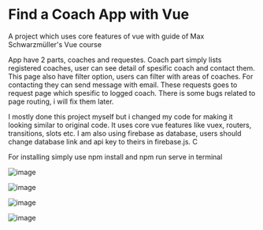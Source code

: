# Find a Coach App with Vue
A project which uses core features of vue with guide of Max Schwarzmüller's Vue course
 
App have 2 parts, coaches and requestes. Coach part simply lists registered coaches, user can see detail of spesific coach and contact them. This page also have filter option, users can filter with areas of coaches. For contacting they can send message with email. These requests goes to request page which spesific to logged coach. There is some bugs related to page routing, i will fix them later.
 
I mostly done this project myself but i changed my code for making it looking similar to original code. It uses core vue features like  vuex, routers, transitions, slots etc. I am also using firebase as database, users should change database link and api key to theirs in firebase.js. C

For installing simply use npm install and npm run serve in terminal

![image](https://user-images.githubusercontent.com/64266261/210182663-9c3dc312-e2e3-46e4-8b8a-84de49c3fec4.png)

![image](https://user-images.githubusercontent.com/64266261/210182967-6e8fc907-9551-4377-a28e-dd52e7f399af.png)

![image](https://user-images.githubusercontent.com/64266261/210182983-dbe31e53-1455-42f2-86f4-2873158ed08b.png)

![image](https://user-images.githubusercontent.com/64266261/210182670-cd4d3295-ec2c-4e3b-acf8-2ba6dc69f737.png)
